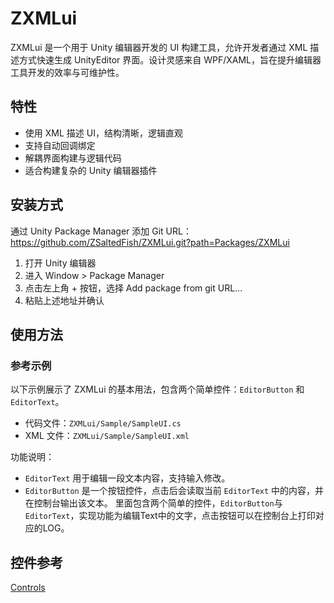 # ZXMLui

ZXMLui 是一个用于 Unity 编辑器开发的 UI 构建工具，允许开发者通过 XML 描述方式快速生成 UnityEditor 界面。设计灵感来自 WPF/XAML，旨在提升编辑器工具开发的效率与可维护性。

## 特性

- 使用 XML 描述 UI，结构清晰，逻辑直观
- 支持自动回调绑定
- 解耦界面构建与逻辑代码
- 适合构建复杂的 Unity 编辑器插件

## 安装方式

通过 Unity Package Manager 添加 Git URL：
https://github.com/ZSaltedFish/ZXMLui.git?path=Packages/ZXMLui

1. 打开 Unity 编辑器
2. 进入 Window > Package Manager
3. 点击左上角 + 按钮，选择 Add package from git URL...
4. 粘贴上述地址并确认

## 使用方法
### 参考示例

以下示例展示了 ZXMLui 的基本用法，包含两个简单控件：`EditorButton` 和 `EditorText`。

- 代码文件：`ZXMLui/Sample/SampleUI.cs`
- XML 文件：`ZXMLui/Sample/SampleUI.xml`

功能说明：

- `EditorText` 用于编辑一段文本内容，支持输入修改。
- `EditorButton` 是一个按钮控件，点击后会读取当前 `EditorText` 中的内容，并在控制台输出该文本。
里面包含两个简单的控件，`EditorButton`与`EditorText`，实现功能为编辑Text中的文字，点击按钮可以在控制台上打印对应的LOG。

## 控件参考
[Controls](Controls.md)


